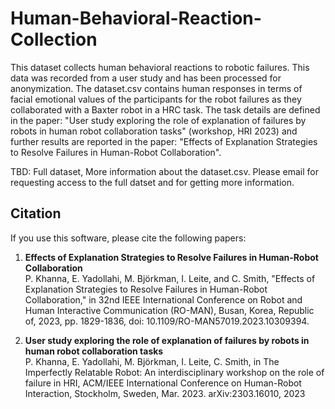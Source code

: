 # Human-Behavioral-Reaction-Collection
This dataset collects human behavioral reactions to robotic failures. This data was recorded from a user study and has been processed for anonymization. 
The dataset.csv contains human responses in terms of facial emotional values of the participants for the robot failures as they collaborated with a Baxter robot in a HRC task. The task details are defined in the paper: "User study exploring the role of explanation of failures by robots in human robot collaboration tasks" (workshop, HRI 2023) and further results are reported in the paper: "Effects of Explanation Strategies to Resolve Failures in Human-Robot Collaboration".

TBD: Full dataset, More information about the dataset.csv.
Please email for requesting access to the full datset and for getting more information.

## Citation
If you use this software, please cite the following papers:

1. **Effects of Explanation Strategies to Resolve Failures in Human-Robot Collaboration**  
   P. Khanna, E. Yadollahi, M. Björkman, I. Leite, and C. Smith, "Effects of Explanation Strategies to Resolve Failures in Human-Robot Collaboration," in 32nd IEEE International Conference on Robot and Human Interactive Communication (RO-MAN), Busan, Korea, Republic of, 2023, pp. 1829-1836, doi: 10.1109/RO-MAN57019.2023.10309394.

2. **User study exploring the role of explanation of failures by robots in human robot collaboration tasks**  
   P. Khanna, E. Yadollahi, M. Björkman, I. Leite, C. Smith, in The Imperfectly Relatable Robot: An interdisciplinary workshop on the role of failure in HRI, ACM/IEEE International Conference on Human-Robot Interaction, Stockholm, Sweden, Mar. 2023.
   arXiv:2303.16010, 2023


